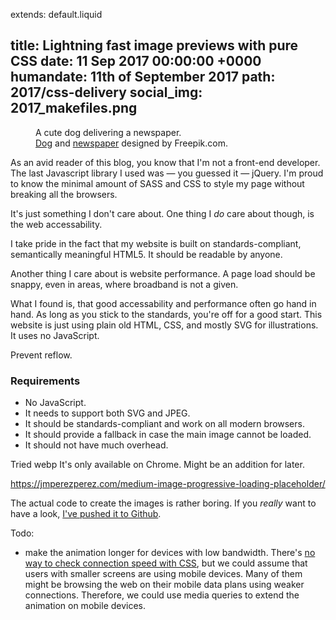 extends: default.liquid

title:      Lightning fast image previews with pure CSS
date:       11 Sep 2017 00:00:00 +0000
humandate:  11th of September 2017
path:       2017/css-delivery
social_img: 2017_makefiles.png
---

<figure>
    <object data="/img/posts/2017/image-delivery/dog.svg" type="image/svg+xml"></object>
  <figcaption>
  A cute dog delivering a newspaper.<br />
<a href='http://www.freepik.com/free-vector/pack-of-four-hand-drawn-dogs_1080778.htm'>Dog</a> and 
  <a href='http://www.freepik.com/free-vector/newspaper-doodle-graphics_724010.htm'>newspaper</a>
  designed by Freepik.com.
  </figcaption>
</figure

As an avid reader of this blog, you know that I'm not a front-end developer.
The last Javascript library I used was &mdash; you guessed it &mdash; jQuery.
I'm proud to know the minimal amount of SASS and CSS to style my page without breaking all the browsers.

It's just something I don't care about.
One thing I *do* care about though, is the web accessability.

I take pride in the fact that my website is built on standards-compliant, semantically meaningful HTML5.
It should be readable by anyone.

Another thing I care about is website performance.
A page load should be snappy, even in areas, where broadband is not a given.

What I found is, that good accessability and performance often go hand in hand.
As long as you stick to the standards, you're off for a good start.
This website is just using plain old HTML, CSS, and mostly SVG for illustrations.
It uses no JavaScript.




Prevent reflow.

### Requirements

* No JavaScript.
* It needs to support both SVG and JPEG.
* It should be standards-compliant and work on all modern browsers.
* It should provide a fallback in case the main image cannot be loaded.
* It should not have much overhead.

Tried webp
It's only available on Chrome.
Might be an addition for later.

https://jmperezperez.com/medium-image-progressive-loading-placeholder/


The actual code to create the images is rather boring.
If you *really* want to have a look, [I've pushed it to Github](https://github.com/mre/lqip/).

Todo:
* make the animation longer for devices with low bandwidth. There's [no way to check connection speed with CSS](https://css-tricks.com/bandwidth-media-queries/), but
we could assume that users with smaller screens are using mobile devices. Many of them might be browsing the web on their
mobile data plans using weaker connections. Therefore, we could use media queries to extend the animation on mobile devices.